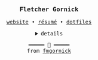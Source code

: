 <h3 align="center"><samp>Fletcher Gornick</samp></h3>
<p align="center">
  <samp>
    <a href="https://fletcher.gornick.dev/">website</a> • <a href="https://fletcher.gornick.dev/resume/">résumé</a> • <a href="https://github.com/fmgornick/dots.git/">dotfiles</a>
  </samp>
</p>
<details align="center">
<summary><samp>details</samp></summary>
  <img src="https://github-profile-summary-cards.vercel.app/api/cards/repos-per-language?username=fmgornick&theme=tokyonight"></img>
  <img src="http://github-profile-summary-cards.vercel.app/api/cards/stats?username=fmgornick&theme=tokyonight"></img>
</details>
<samp>
  <p align="center">
    ═════ 󰈷 ═════<br>
    from <a href="https://github.com/fmgornick/fmgornick">fmgornick</a>
  </p>
</samp>
